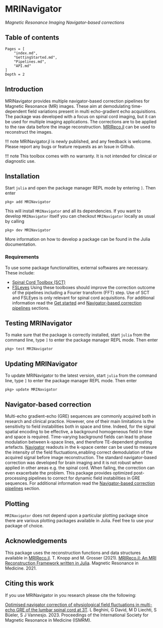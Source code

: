 # MRINavigator
*Magnetic Resonance Imaging Navigator-based corrections*

## Table of contents

```@contents
Pages = [
    "index.md",
    "GettingStarted.md",
    "Pipelines.md",
    "API.md"
]
Depth = 2
```

## Introduction
MRINavigator provides multiple navigator-based correction pipelines for Magnetic Resonance (MR) images. These aim at demodulating time-dependent field variations present in multi echo-gradient echo acquisitions. The package was developed with a focus on spinal cord imaging, but it can be used for multiple imaging applications. The corrections are to be applied to the raw data before the image reconstruction. [MRIReco.jl](https://github.com/MagneticResonanceImaging/MRIReco.jl) can be used to reconstruct the images.

!!! note
    MRINavigator.jl is newly published, and any feedback is welcome. Please report any bugs or feature requests as an Issue in Github.

!!! note
    This toolbox comes with no warranty. It is not intended for clinical or diagnostic use.

## Installation
Start `julia` and open the package manager REPL mode by entering `]`. Then enter
```
pkg> add MRINavigator
```
This will install `MRINavigator` and all its dependencies. If you want to develop
`MRINavigator` itself you can checkout `MRINavigator` locally as usual by calling
```
pkg> dev MRINavigator
```
More information on how to develop a package can be found in the Julia documentation.

### Requirements
To use some package functionalities, external softwares are necessary. 
These include:
* [Spinal Cord Toolbox (SCT)](https://spinalcordtoolbox.com)
* [FSLeyes](https://fsl.fmrib.ox.ac.uk/fsl/fslwiki/FSLeyes)
Using these toolboxes should improve the correction outcome of the pipelines including a Fourier transform (FFT) step. Use of SCT and FSLEyes is only relevant for spinal cord acquisitions.
For additional information read the [Get started](@ref) and [Navigator-based correction pipelines](@ref) sections.

## Testing MRINavigator
To make sure that the package is correctly installed, start `julia` from the command line, type `]` to enter the package manager REPL mode. Then enter
```
pkg> test MRINavigator
```

## Updating MRINavigator
To update MRINavigator to the latest version, start `julia` from the command line, type `]` to enter the package manager REPL mode. Then enter
```
pkg> update MRINavigator
```

## Navigator-based correction
Multi-echo gradient-echo (GRE) sequences are commonly acquired both in research and clinical practice. However, one of their main limitations is the sensitivity to field instabilities both in space and time. Indeed, for the signal spatial encoding to be effective, a background homogeneous field in time and space is required. Time-varying background fields can lead to phase modulation between k-space lines, and therefore TE-dependent ghosting artefacts. [Navigator](https://www.sciencedirect.com/science/article/pii/S1053811910003356?via%3Dihub) readouts in the k-space center can be used to measure the intensity of the field fluctuations,enabling correct demodulation of the acquired signal before image reconstruction. The standard navigator-based correction was developed for brain imaging and it is not robust when applied in other areas e.g. the spinal cord. When failing, the correction can even exacerbate the problem. This package provides optimized post-processing pipelines to correct for dynamic field instabilities in GRE sequences. For additional information read the [Navigator-based correction pipelines](@ref) section.

## Plotting
`MRINavigator` does not depend upon a particular plotting package since there are various plotting packages available in Julia. Feel free to use your package of choice. 

## Acknowledgements
This package uses the reconstruction functions and data structures available in [MRIReco.jl](https://github.com/MagneticResonanceImaging/MRIReco.jl).
T. Knopp and M. Grosser (2021). [MRIReco.jl: An MRI Reconstruction Framework written in Julia]( https://doi.org/10.1002/mrm.28792). Magnetic Resonance in Medicine. 2021.

## Citing this work
If you use MRINavigator in you research please cite the following:

[Optimised navigator correction of physiological field fluctuations in multi-echo GRE of the lumbar spinal cord at 3T](https://submissions.mirasmart.com/ISMRM2023/Itinerary/PresentationDetail.aspx?evdid=1673). L Beghini, G David, M D Liechti, S Büeler, S J Vannesjo. 2023. Proceedings of the International Society for Magnetic Resonance in Medicine (ISMRM).